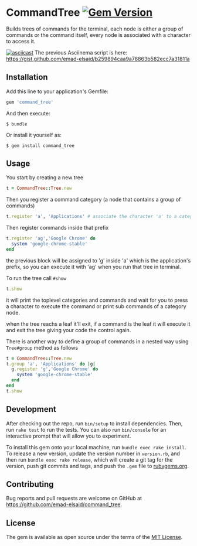 # CommandTree [![Gem Version](https://badge.fury.io/rb/command_tree.svg)](https://badge.fury.io/rb/command_tree)

Builds trees of commands for the terminal, each node is either a group of commands or the command itself, every node is associated with a character to access it.

[![asciicast](https://asciinema.org/a/202202.png)](https://asciinema.org/a/202202)
The previous Asciinema script is here: https://gist.github.com/emad-elsaid/b259894caa9a78863b582ecc7a31811a

## Installation

Add this line to your application's Gemfile:

```ruby
gem 'command_tree'
```

And then execute:

    $ bundle

Or install it yourself as:

    $ gem install command_tree

## Usage

You start by creating a new tree

```ruby
t = CommandTree::Tree.new
```

Then you register a command category (a node that contains a group of commands)

```ruby
t.register 'a', 'Applications' # associate the character 'a' to a category called 'applications'
```

Then register commands inside that prefix
```ruby
t.register 'ag','Google Chrome' do
  system 'google-chrome-stable'
end
```
the previous block will be assigned to 'g' inside 'a' which is the application's prefix, so you can execute it with 'ag' when you run that tree in terminal.

To run the tree call `#show`
```ruby
t.show
```

it will print the toplevel categories and commands and wait for you to press a character to execute the command or print sub commands of a category node.

when the tree reachs a leaf it'll exit, if a command is the leaf it will execute it and exit the tree giving your code the control again.


There is another way to define a group of commands in a nested way using `Tree#group` method as follows

```ruby
t = CommandTree::Tree.new
t.group 'a', 'Applications' do |g|
  g.register 'g','Google Chrome' do
    system 'google-chrome-stable'
  end
end
t.show
```

## Development

After checking out the repo, run `bin/setup` to install dependencies. Then, run `rake test` to run the tests. You can also run `bin/console` for an interactive prompt that will allow you to experiment.

To install this gem onto your local machine, run `bundle exec rake install`. To release a new version, update the version number in `version.rb`, and then run `bundle exec rake release`, which will create a git tag for the version, push git commits and tags, and push the `.gem` file to [rubygems.org](https://rubygems.org).

## Contributing

Bug reports and pull requests are welcome on GitHub at https://github.com/emad-elsaid/command_tree.

## License

The gem is available as open source under the terms of the [MIT License](https://opensource.org/licenses/MIT).
